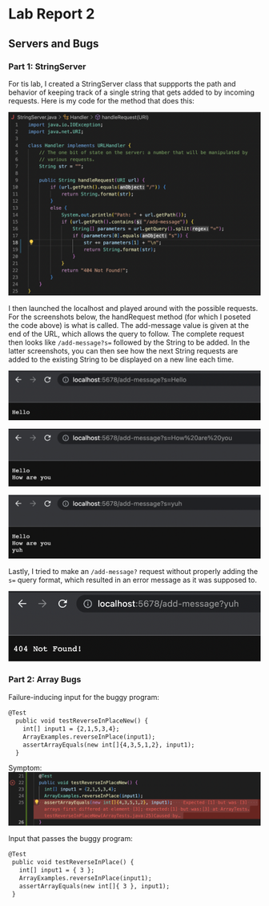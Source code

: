 # Lab Report 2

##  Servers and Bugs

### Part 1: StringServer

For tis lab, I created a StringServer class that suppports the path and behavior of keeping track of a single string that gets added to by incoming requests. Here is my code for the method that does this:

![Code.png](https://raw.githubusercontent.com/advikasonti/cse15l-lab-reports/main/Code.png)

I then launched the localhost and played around with the possible requests. For the screenshots below, the handRequest method (for which I poseted the code above) is what is called. The add-message value is given at the end of the URL, which allows the query to follow. The complete request then looks like `/add-message?s=` followed by the String to be added. In the latter screenshots, you can then see how the next String requests are added to the existing String to be displayed on a new line each time.

![Message1.png](https://raw.githubusercontent.com/advikasonti/cse15l-lab-reports/main/Message1.png)

![Message2.png](https://raw.githubusercontent.com/advikasonti/cse15l-lab-reports/main/Message2.png)

![Message3.png](https://raw.githubusercontent.com/advikasonti/cse15l-lab-reports/main/Message3.png)

Lastly, I tried to make an `/add-message?` request without properly adding the `s=` query format, which resulted in an error message as it was supposed to. 

![NotFound.png](https://raw.githubusercontent.com/advikasonti/cse15l-lab-reports/main/NotFound.png)

### Part 2: Array Bugs

Failure-inducing input for the buggy program:
```
@Test
  public void testReverseInPlaceNew() {
    int[] input1 = {2,1,5,3,4};
    ArrayExamples.reverseInPlace(input1);
    assertArrayEquals(new int[]{4,3,5,1,2}, input1);
  }
  ```
  Symptom:
  ![Symptom1.png](https://raw.githubusercontent.com/advikasonti/cse15l-lab-reports/main/Symptom1.png)
  
 Input that passes the buggy program:
 ```
@Test 
  public void testReverseInPlace() {
    int[] input1 = { 3 };
    ArrayExamples.reverseInPlace(input1);
    assertArrayEquals(new int[]{ 3 }, input1);
  }
  ```



